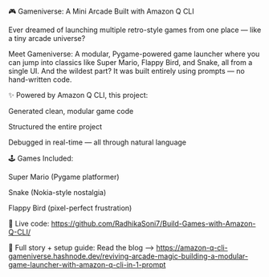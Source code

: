 🎮 Gameniverse: A Mini Arcade Built with Amazon Q CLI

Ever dreamed of launching multiple retro-style games from one place — like a tiny arcade universe?

Meet Gameniverse: A modular, Pygame-powered game launcher where you can jump into classics like Super Mario, Flappy Bird, and Snake, all from a single UI.
And the wildest part? It was built entirely using prompts — no hand-written code.

✨ Powered by Amazon Q CLI, this project:

Generated clean, modular game code

Structured the entire project

Debugged in real-time — all through natural language

🕹️ Games Included:

Super Mario (Pygame platformer)

Snake (Nokia-style nostalgia)

Flappy Bird (pixel-perfect frustration)

🔗 Live code: https://github.com/RadhikaSoni7/Build-Games-with-Amazon-Q-CLI/

📝 Full story + setup guide: Read the blog --> https://amazon-q-cli-gameniverse.hashnode.dev/reviving-arcade-magic-building-a-modular-game-launcher-with-amazon-q-cli-in-1-prompt
